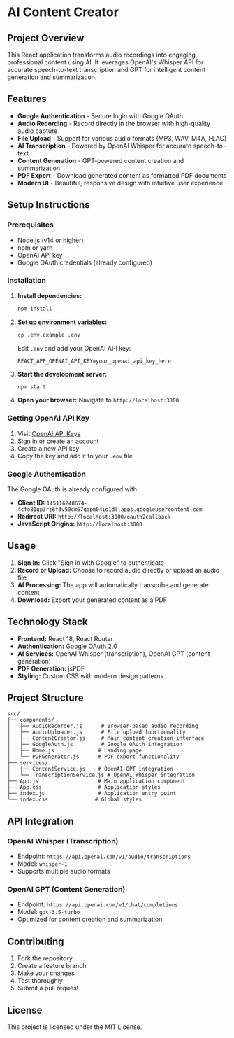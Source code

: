 # AI Content Creator

## Project Overview

This React application transforms audio recordings into engaging, professional content using AI. It leverages OpenAI's Whisper API for accurate speech-to-text transcription and GPT for intelligent content generation and summarization.

## Features

- **Google Authentication** - Secure login with Google OAuth
- **Audio Recording** - Record directly in the browser with high-quality audio capture
- **File Upload** - Support for various audio formats (MP3, WAV, M4A, FLAC)
- **AI Transcription** - Powered by OpenAI Whisper for accurate speech-to-text
- **Content Generation** - GPT-powered content creation and summarization
- **PDF Export** - Download generated content as formatted PDF documents
- **Modern UI** - Beautiful, responsive design with intuitive user experience

## Setup Instructions

### Prerequisites

- Node.js (v14 or higher)
- npm or yarn
- OpenAI API key
- Google OAuth credentials (already configured)

### Installation

1. **Install dependencies:**
   ```bash
   npm install
   ```

2. **Set up environment variables:**
   ```bash
   cp .env.example .env
   ```
   
   Edit `.env` and add your OpenAI API key:
   ```
   REACT_APP_OPENAI_API_KEY=your_openai_api_key_here
   ```

3. **Start the development server:**
   ```bash
   npm start
   ```

4. **Open your browser:**
   Navigate to `http://localhost:3000`

### Getting OpenAI API Key

1. Visit [OpenAI API Keys](https://platform.openai.com/api-keys)
2. Sign in or create an account
3. Create a new API key
4. Copy the key and add it to your `.env` file

### Google Authentication

The Google OAuth is already configured with:
- **Client ID:** `145116248674-4cfo81gp3rj6f3v50cm67qapm04io1dl.apps.googleusercontent.com`
- **Redirect URI:** `http://localhost:3000/oauth2callback`
- **JavaScript Origins:** `http://localhost:3000`

## Usage

1. **Sign In:** Click "Sign in with Google" to authenticate
2. **Record or Upload:** Choose to record audio directly or upload an audio file
3. **AI Processing:** The app will automatically transcribe and generate content
4. **Download:** Export your generated content as a PDF

## Technology Stack

- **Frontend:** React 18, React Router
- **Authentication:** Google OAuth 2.0
- **AI Services:** OpenAI Whisper (transcription), OpenAI GPT (content generation)
- **PDF Generation:** jsPDF
- **Styling:** Custom CSS with modern design patterns

## Project Structure

```
src/
├── components/
│   ├── AudioRecorder.js      # Browser-based audio recording
│   ├── AudioUploader.js      # File upload functionality
│   ├── ContentCreator.js     # Main content creation interface
│   ├── GoogleAuth.js         # Google OAuth integration
│   ├── Home.js              # Landing page
│   └── PDFGenerator.js      # PDF export functionality
├── services/
│   ├── ContentService.js    # OpenAI GPT integration
│   └── TranscriptionService.js # OpenAI Whisper integration
├── App.js                   # Main application component
├── App.css                  # Application styles
├── index.js                 # Application entry point
└── index.css               # Global styles
```

## API Integration

### OpenAI Whisper (Transcription)
- Endpoint: `https://api.openai.com/v1/audio/transcriptions`
- Model: `whisper-1`
- Supports multiple audio formats

### OpenAI GPT (Content Generation)
- Endpoint: `https://api.openai.com/v1/chat/completions`
- Model: `gpt-3.5-turbo`
- Optimized for content creation and summarization

## Contributing

1. Fork the repository
2. Create a feature branch
3. Make your changes
4. Test thoroughly
5. Submit a pull request

## License

This project is licensed under the MIT License.
